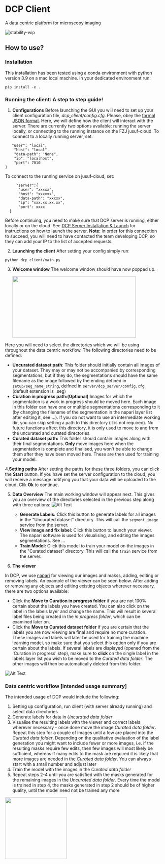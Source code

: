 # DCP Client
A data centric platform for microscopy imaging

![stability-wip](https://img.shields.io/badge/stability-work_in_progress-lightgrey.svg)

## How to use?
### Installation
This installation has been tested using a conda environment with python version 3.9 on a mac local machine. In your dedicated environment run:
```
pip install -e .
```

### Running the client: A step to step guide!
1. **Configurations**
Before launching the GUI you will need to set up your client configuration file, _dcp_client/config.cfg_. Please, obey the [formal JSON format](https://www.json.org/json-en.html). Here, we will define how the client will interact with the server. There are currently two options available: running the server locally, or connecting to the running instance on the FZJ jusuf-cloud. To connect to a locally running server, set:
  ```
     "user": "local", 
      "host": "local", 
      "data-path": "None", 
      "ip": "localhost", 
      "port": 7010
  }
  ```
  To connect to the running service on jusuf-cloud, set:
  ```
       "server":{
        "user": "xxxxx",
        "host": "xxxxxx", 
        "data-path": "xxxxx",
        "ip": "xxx.xx.xx.xx", 
        "port": xxxx
    }
  ```
  Before continuing, you need to make sure that DCP server is running, either locally or on the cloud. See [DCP Server Installation & Launch](https://github.com/HelmholtzAI-Consultants-Munich/data-centric-platform/blob/main/src/server/README.md#using-pypi) for instructions on how to launch the server. **Note:** In order for this connection to succeed, you will need to have contacted the team developing DCP, so they can add your IP to the list of accepted requests.


2. **Launching the client**
After setting your config simply run:
  ```
  python dcp_client/main.py
  ```

3. **Welcome window**
The welcome window should have now popped up.
   
   <img src="https://github.com/HelmholtzAI-Consultants-Munich/data-centric-platform/blob/documentation/src/client/readme_figs/client_welcome_window.png"  width="400" height="200">
  Here you will need to select the directories which we will be using throughout the data centric workflow. The following directories need to be defined:
  * **Uncurated dataset path:** This folder should initially contain all images of your dataset. They may or may not be accompanied by corresponding segmentations, but if they do, the segmentations should have the same filename as the image followed by the ending defined in ```setup/seg_name_string```, deifned in ```server/dcp_server/config.cfg``` (default extension is _seg)
  * **Curation in progress path:(Optional)** Images for which the segmentation is a work in progress should be moved here. Each image in this folder can have one or multiple segmentations corresponding to it (by changing the filename of the segmentation in the napari layer list after editing it, see ...). If you do not want to use an intermediate working dir, you can skip setting a path to this directory (it is not required). No future functions affect this directory, it is only used to move to and from the uncurated and curated directories.
  * **Curated dataset path:** This folder should contain images along with their final segmentations. **Only** move images here when the segmentation is complete and finalised, you won't be able to change them after they have been moved here. These are then used for training your model.

4.**Setting paths**
After setting the paths for these three folders, you can click the **Start** button. If you have set the server configuration to the cloud, you will receive a message notifying you that your data will be uploaded to the cloud. Clik **Ok** to continue.

5. **Data Overview**
The main working window will appear next. This gives you an overview of the directories selected in the previous step along with three options:
   ![Alt Text](https://github.com/HelmholtzAI-Consultants-Munich/data-centric-platform/blob/documentation/src/client/readme_figs/client_data_overview_window.png)
   * **Generate Labels:** Click this button to generate labels for all images in the "Uncurated dataset" directory. This will call the ```segment_image``` service from the server.
   * **View image and fix label:** Click this button to launch your viewer. The napari software is used for visualising, and editing the images segmentations. See ...
   * **Train Model:** Click this model to train your model on the images in the "Curated dataset" directory. This will call the ```train``` service from the server.
   
6. **The viewer**

In DCP, we use [napari](https://napari.org/stable) for viewing our images and makss, adding, editing or removing labels. An example of the viewer can be seen below. After adding or removing any objects and editing existing objects wherever necessary, there are two options available:
- Click the **Move to Curation in progress folder** if you are not 100% certain about the labels you have created. You can also click on the label in the labels layer and change the name. This will result in several label files being created in the *in progress folder*, which can be examined later on.
- Click the **Move to Curated dataset folder** if you are certain that the labels you are now viewing are final and require no more curation. These images and labels will later be used for training the machine learning model, so make sure that you select this option only if you are certain about the labels. If several labels are displayed (opened from the 'Curation in progress' step), make sure to **click** on the single label in the labels layer list you wish to be moved to the *Curated data folder*. The other images will then be automatically deleted from this folder.

![Alt Text](https://github.com/HelmholtzAI-Consultants-Munich/data-centric-platform/blob/documentation/src/client/readme_figs/client_napari_viewer.png)

### Data centric workflow [intended usage summary]
The intended usage of DCP would include the following:
1. Setting up configuration, run client (with server already running) and select data directories
2. Generate labels for data in *Uncurated data folder*
3. Visualise the resulting labels with the viewer and correct labels wherever necessary - once done move the image *Curated data folder*. Repeat this step for a couple of images until a few are placed into the *Curated data folder*. Depending on the qualitative evaluation of the label generation you might want to include fewer or more images, i.e. if the resulting masks require few edits, then few images will most likely be sufficient, whereas if many edits to the mask are required it is likely that more images are needed in the *Curated data folder*. You can always start with a small number and adjust later
4. Train the model with the images in the *Curated data folder*
6. Repeat steps 2-4 until you are satisfied with the masks generated for the remaining images in the *Uncurated data folder*. Every time the model is trained in step 4, the masks generated in step 2 should be of higher quality, until the model need not be trained any more 
<img src="https://github.com/HelmholtzAI-Consultants-Munich/data-centric-platform/blob/documentation/src/client/readme_figs/dcp_pipeline.png"  width="200" height="200">

   

